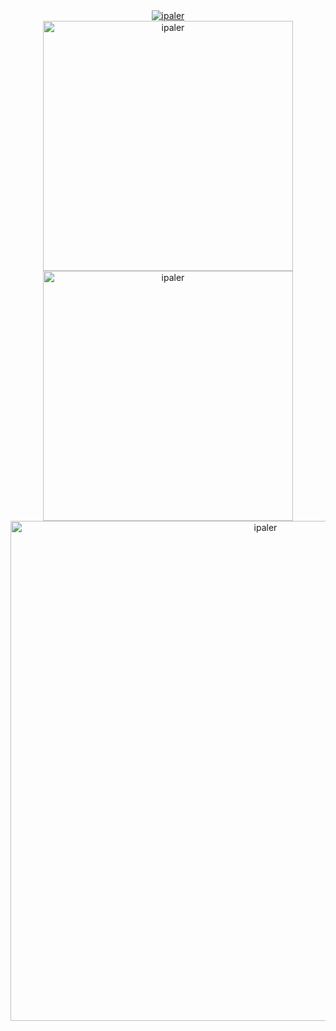 
<!--
![Linux](https://img.shields.io/badge/Linux-FCC624?style=style=flat-square&logo=linux&logoColor=black)
![Git](https://img.shields.io/badge/-Git-FCC624?style=flat-square&logo=git)
![Docker](https://img.shields.io/badge/-Docker-FCC624?style=flat-square&logo=docker)
![Java](https://img.shields.io/badge/-java-yellow?style=flat-square&logo=java)
![Python](https://img.shields.io/badge/-Python-pink?style=flat-square&logo=python)
![Shell Script](https://img.shields.io/badge/shell_script-%4285F4.svg?style=style=flat-square&logo=gnu-bash&logoColor=white)
![HTML5](https://img.shields.io/badge/-HTML5-E34F26?style=flat-square&logo=html5&logoColor=white)
![JavaScript](https://img.shields.io/badge/-JavaScript-oringe?style=flat-square&logo=javascript)

<hr/>
-->

<div align="center">
    <a href="#">
    <img src="https://github-readme-streak-stats.herokuapp.com/?user=ipaler&theme=flag-india" alt="ipaler"/>
    </a>
</div>

<div align="center">
    <a href="#">
    <img width="400px" src="https://github-readme-stats.vercel.app/api?username=ipaler&show_icons=true&hide_border=true&include_all_commits=true&line_height=25&theme=flag-india&locale=cn" alt="ipaler"/>
    </a>
    <a href="#">
    <img width="400px" src="https://github-readme-stats.vercel.app/api/top-langs?username=ipaler&show_icons=true&hide_border=true&hide_title=true&line_height=25&theme=flag-india&locale=cn&layout=compact" alt="ipaler"/>
    </a>
</div>

<!--
[![](https://github-readme-stats.vercel.app/api/pin/?username=ipaler&repo=images&theme=flag-india)](https://github.com/ipaler/images)
[![](https://github-readme-stats.vercel.app/api/pin/?username=ipaler&repo=ipaler.github.io&theme=flag-india)](https://github.com/ipaler/ipaler.github.io)
-->

<div align="center">
    <a href="#">
    <img src="https://github-profile-trophy.vercel.app/?username=ipaler&column=7&no-frame=true&no-bg=true&theme=gruvbox" width="800" alt="ipaler"/>
    </a>
</div>

